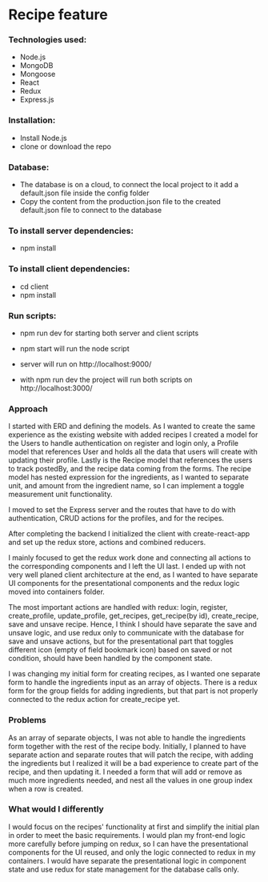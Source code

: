 # Recipe feature

### Technologies used:
* Node.js
* MongoDB
* Mongoose
* React
* Redux
* Express.js

### Installation:
* Install Node.js
* clone or download the repo

### Database:
* The database is on a cloud, to connect the local project to it add a default.json file inside the config folder
* Copy the content from the production.json file to the created default.json file to connect to the database

### To install server dependencies:
* npm install

### To install client dependencies:
* cd client 
* npm install 

### Run scripts:
*  npm run dev for starting both server and client scripts 
*  npm start will run the node script

* server will run on http://localhost:9000/
* with npm run dev the project will run both scripts on http://localhost:3000/


### Approach
I started with ERD and defining the models. As I wanted to create the same experience as the existing website with added recipes I created a model for the Users to handle authentication on register and login only, a Profile model that references User and holds all the data that users will create with updating their profile. Lastly is the Recipe model that references the users to track postedBy, and the recipe data coming from the forms. 
The recipe model has nested expression for the ingredients, as I wanted to separate unit, and amount from the ingredient name, so I can implement a toggle measurement unit functionality. 

I moved to set the Express server and the routes that have to do with authentication, CRUD actions for the profiles, and for the recipes.

After completing the backend I initialized the client with create-react-app and set up the redux store, actions and combined reducers.

I mainly focused to get the redux work done and connecting all actions to the corresponding components and I left the UI last. I ended up with not very well planed client architecture at the end, as I wanted to have separate UI components for the presentational components and the redux logic moved into containers folder. 

The most important actions are handled with redux: login, register, create_profile, update_profile, get_recipes, get_recipe(by id), create_recipe, save and unsave recipe.
Hence, I think I should have separate the save and unsave logic, and use redux only to communicate with the database for save and unsave actions, but for the presentational part that toggles different icon (empty of field bookmark icon) based on saved or not condition, should have been handled by the component state.

I was changing my initial form for creating recipes, as I wanted one separate form to handle the ingredients input as an array of objects. There is a redux form for the group fields for adding ingredients, but that part is not properly connected to the redux action for create_recipe yet.


### Problems 
As an array of separate objects, I was not able to handle the ingredients form together with the rest of the recipe body. Initially, I planned to have separate action and separate routes that will patch the recipe, with adding the ingredients but I realized it will be a bad experience to create part of the recipe, and then updating it. I needed a form that will add or remove as much more ingredients needed, and nest all the values in one group index when a row is created.


### What would I differently
I would focus on the recipes' functionality at first and simplify the initial plan in order to meet the basic requirements. I would plan my front-end logic more carefully before jumping on redux, so I can have the presentational components for the UI reused, and only the logic connected to redux in my containers. I would have separate the presentational logic in component state and use redux for state management for the database calls only.